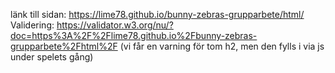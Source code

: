 länk till sidan: https://lime78.github.io/bunny-zebras-grupparbete/html/
Validering: https://validator.w3.org/nu/?doc=https%3A%2F%2Flime78.github.io%2Fbunny-zebras-grupparbete%2Fhtml%2F
(vi får en varning för tom h2, men den fylls i via js under spelets gång)